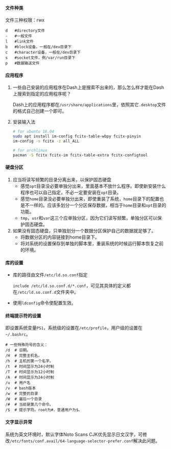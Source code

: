 #### 文件种类

文件三种权限：rwx

```
d	#directory文件
-	#一般文件
l	#link文件
b	#block设备，一般在/dev目录下
c	#character设备，一般在/dev目录下
s	#socket文件，例/var/run目录下
p	#数据输送文件
```



#### 应用程序

1. 一些自己安装的应用程序在Dash上是搜索不出来的，那么怎么样才能在Dash上搜索到指定的应用程序呢？

   Dash上的应用程序都在`/usr/share/applications`里，依照其它`.desktop`文件的格式自己创建一个即可。

2. 安装输入法

   ```bash
   # for ubuntu 16.04
   sudo apt install im-config fcitx-table-wbpy fcitx-pinyin
   im-config -s fcitx -z all_ALL
   
   # for archlinux
   pacman -S fcitx fcitx-im fcitx-table-extra fcitx-configtool
   ```

   

#### 硬盘分区

1. 应当将读写频繁的目录分离出来，以保护固态硬盘
   - 感觉`opt`目录没必要单独分出来，里面基本不放什么程序。即使新安装什么程序也可以自己指定，不必一定要安装在`opt`目录。
   - 感觉`home`目录没必要单独分出来，即使重装了系统，`home`目录下的配置也是不一样的。应该多划分一个分区保存数据，相当于`home`目录和`opt`目录的功能。
   - `tmp`，`usr`和`var`这三个应单独分区，因为它们读写频繁，单独分区可以保护固态硬盘。
2. 如果没有固态硬盘，只单独划分一个数据分区保护自己的数据就足够了。
   - 将数据分区的内容链接到home目录下。
   - 将对系统的设置保存到单独的脚本里，重装系统的时候运行脚本恢复之前的环境。

#### 库的设置

- 库的路径由文件`/etc/ld.so.conf`指定

  `include /etc/ld.so.conf.d/*.conf`，可见其具体的定义都在`/etc/ld.so.conf.d`文件夹中。

- 使用`ldconfig`命令使配置生效。

#### 终端提示符的设置

即设置系统变量`PS1`，系统级的设置在`/etc/profile`，用户级的设置在`~/.bashrc`。

```
# 一些特殊符号的含义：
/d	# 日期。
/H	# 完整主机名。
/h	# 主机的第一个名字。
/t	# 时间显示为24小时制
/T	# 时间显示为12小时制
/A	# 时间显示为24小时制
/u	# 用户名
/v	# bash版本
/w	# 完整的目录
/W	# 最后一个目录
/#	# 当前是第几个命令。
/$	# 提示字符。root为#，普通用户为$。
```

#### 文字显示异常

系统为英文环境时，默认字体Noto Scans CJK优先显示日文汉字，可修改`/etc/fonts/conf.avail/64-language-selector-prefer.conf`解决此问题。